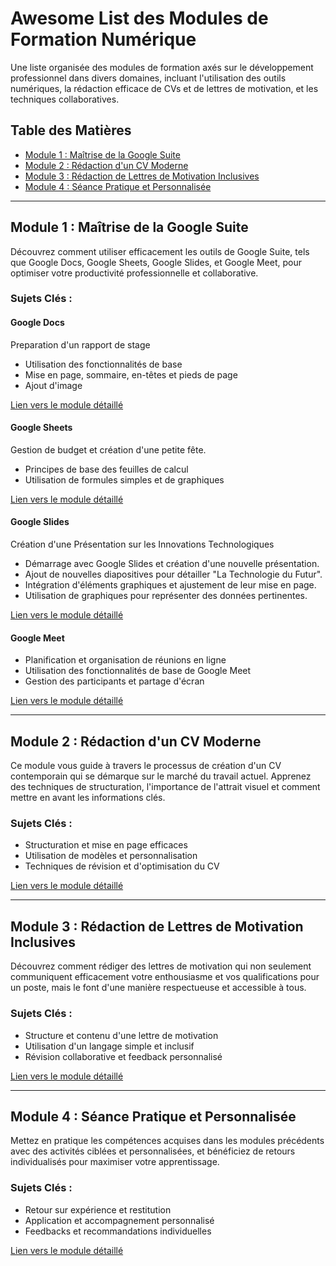# Awesome List des Modules de Formation Numérique

Une liste organisée des modules de formation axés sur le développement professionnel dans divers domaines, incluant l'utilisation des outils numériques, la rédaction efficace de CVs et de lettres de motivation, et les techniques collaboratives.

## Table des Matières

- [Module 1 : Maîtrise de la Google Suite](#module-1--maîtrise-de-la-google-suite)
- [Module 2 : Rédaction d'un CV Moderne](#module-2--rédaction-dun-cv-moderne)
- [Module 3 : Rédaction de Lettres de Motivation Inclusives](#module-3--rédaction-de-lettres-de-motivation-inclusives)
- [Module 4 : Séance Pratique et Personnalisée](#module-4--séance-pratique-et-personnalisée)

---

## Module 1 : Maîtrise de la Google Suite

Découvrez comment utiliser efficacement les outils de Google Suite, tels que Google Docs, Google Sheets, Google Slides, et Google Meet, pour optimiser votre productivité professionnelle et collaborative.

### Sujets Clés :

#### Google Docs

Preparation d'un rapport de stage

- Utilisation des fonctionnalités de base
- Mise en page, sommaire, en-têtes et pieds de page
- Ajout d'image

[Lien vers le module détaillé](https://github.com/G404-initiation-outils-numerique/TP-Google-Doc)

#### Google Sheets

Gestion de budget et création d'une petite fête.

- Principes de base des feuilles de calcul
- Utilisation de formules simples et de graphiques

[Lien vers le module détaillé](https://github.com/G404-initiation-outils-numerique/TP-Google-Sheet)

#### Google Slides

Création d'une Présentation sur les Innovations Technologiques

- Démarrage avec Google Slides et création d'une nouvelle présentation.
- Ajout de nouvelles diapositives pour détailler "La Technologie du Futur".
- Intégration d'éléments graphiques et ajustement de leur mise en page.
- Utilisation de graphiques pour représenter des données pertinentes.

[Lien vers le module détaillé](https://github.com/G404-initiation-outils-numerique/TP-Google-Slide)

#### Google Meet

- Planification et organisation de réunions en ligne
- Utilisation des fonctionnalités de base de Google Meet
- Gestion des participants et partage d'écran

[Lien vers le module détaillé](https://github.com/G404-initiation-outils-numerique/TP-Google-Meet)

---

## Module 2 : Rédaction d'un CV Moderne

Ce module vous guide à travers le processus de création d'un CV contemporain qui se démarque sur le marché du travail actuel. Apprenez des techniques de structuration, l'importance de l'attrait visuel et comment mettre en avant les informations clés.

### Sujets Clés :

- Structuration et mise en page efficaces
- Utilisation de modèles et personnalisation
- Techniques de révision et d'optimisation du CV

[Lien vers le module détaillé](https://github.com/G404-initiation-outils-numerique/TP-Redaction-CV)

---

## Module 3 : Rédaction de Lettres de Motivation Inclusives

Découvrez comment rédiger des lettres de motivation qui non seulement communiquent efficacement votre enthousiasme et vos qualifications pour un poste, mais le font d'une manière respectueuse et accessible à tous.

### Sujets Clés :

- Structure et contenu d'une lettre de motivation
- Utilisation d'un langage simple et inclusif
- Révision collaborative et feedback personnalisé

[Lien vers le module détaillé](https://github.com/G404-initiation-outils-numerique/TP-Lettre-Motivation)

---

## Module 4 : Séance Pratique et Personnalisée

Mettez en pratique les compétences acquises dans les modules précédents avec des activités ciblées et personnalisées, et bénéficiez de retours individualisés pour maximiser votre apprentissage.

### Sujets Clés :

- Retour sur expérience et restitution
- Application et accompagnement personnalisé
- Feedbacks et recommandations individuelles

[Lien vers le module détaillé](https://github.com/G404-initiation-outils-numerique/Fin-de-Formation)
